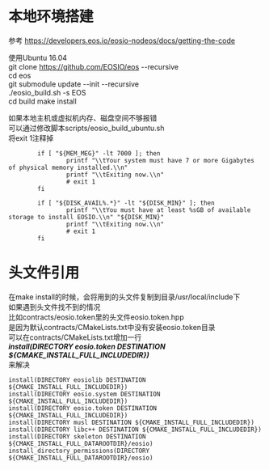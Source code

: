 # 本地环境搭建

参考 https://developers.eos.io/eosio-nodeos/docs/getting-the-code  

使用Ubuntu 16.04  
git clone https://github.com/EOSIO/eos --recursive  
cd eos  
git submodule update --init --recursive  
./eosio_build.sh -s EOS  
cd build
make install

如果本地主机或虚拟机内存、磁盘空间不够报错  
可以通过修改脚本scripts/eosio_build_ubuntu.sh  
将exit 1注释掉
```
        if [ "${MEM_MEG}" -lt 7000 ]; then
                printf "\\tYour system must have 7 or more Gigabytes of physical memory installed.\\n"
                printf "\\tExiting now.\\n"
                # exit 1
        fi

        if [ "${DISK_AVAIL%.*}" -lt "${DISK_MIN}" ]; then
                printf "\\tYou must have at least %sGB of available storage to install EOSIO.\\n" "${DISK_MIN}"
                printf "\\tExiting now.\\n"
                # exit 1
        fi
```


# 头文件引用
在make install的时候，会将用到的头文件复制到目录/usr/local/include下  
如果遇到头文件找不到的情况  
比如contracts/eosio.token里的头文件eosio.token.hpp  
是因为默认contracts/CMakeLists.txt中没有安装eosio.token目录  
可以在contracts/CMakeLists.txt增加一行  
***install(DIRECTORY eosio.token DESTINATION ${CMAKE_INSTALL_FULL_INCLUDEDIR})***  
来解决
```
install(DIRECTORY eosiolib DESTINATION ${CMAKE_INSTALL_FULL_INCLUDEDIR}) 
install(DIRECTORY eosio.system DESTINATION ${CMAKE_INSTALL_FULL_INCLUDEDIR}) 
install(DIRECTORY eosio.token DESTINATION ${CMAKE_INSTALL_FULL_INCLUDEDIR}) 
install(DIRECTORY musl DESTINATION ${CMAKE_INSTALL_FULL_INCLUDEDIR}) 
install(DIRECTORY libc++ DESTINATION ${CMAKE_INSTALL_FULL_INCLUDEDIR}) 
install(DIRECTORY skeleton DESTINATION ${CMAKE_INSTALL_FULL_DATAROOTDIR}/eosio) 
install_directory_permissions(DIRECTORY ${CMAKE_INSTALL_FULL_DATAROOTDIR}/eosio) 
```